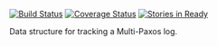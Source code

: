 [![Build Status](https://travis-ci.org/bigeasy/islander.svg?branch=master)](https://travis-ci.org/bigeasy/islander) [![Coverage Status](https://coveralls.io/repos/bigeasy/islander/badge.svg?branch=master&service=github)](https://coveralls.io/github/bigeasy/islander?branch=master) [![Stories in Ready](https://badge.waffle.io/bigeasy/islander.png?label=ready&title=Ready)](https://waffle.io/bigeasy/islander)

Data structure for tracking a Multi-Paxos log.
